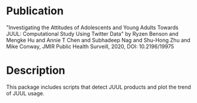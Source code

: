 # Publication
"Investigating the Attitudes of Adolescents and Young Adults Towards JUUL: Computational Study Using Twitter Data" by Ryzen Benson and Mengke Hu and Annie T Chen and Subhadeep Nag and Shu-Hong Zhu and Mike Conway, JMIR Public Health Surveill, 2020, DOI: 10.2196/19975

# Description
This package includes scripts that detect JUUL products and plot the trend of JUUL usage. 
